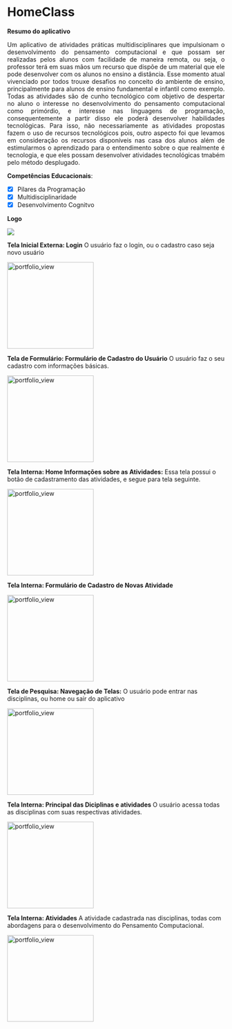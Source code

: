 # HomeClass


__Resumo do aplicativo__

<p align=justify>
Um aplicativo de atividades práticas multidisciplinares que impulsionam o desenvolvimento do pensamento computacional e que possam ser realizadas pelos alunos com facilidade de maneira remota, ou seja, o  professor terá em suas mãos um recurso que dispõe de um material que ele pode desenvolver com os alunos no ensino a distância.  Esse momento atual vivenciado por todos trouxe desafios no conceito do ambiente de ensino, principalmente para alunos de ensino fundamental e infantil como exemplo. 
Todas as atividades são de cunho tecnológico com objetivo de despertar no aluno o interesse  no desenvolvimento  do pensamento computacional como primórdio, e  interesse nas linguagens de programação, consequentemente a partir disso ele poderá desenvolver habilidades tecnológicas. Para isso, não necessariamente as atividades propostas fazem o uso de recursos tecnológicos pois, outro aspecto foi que levamos em consideração  os recursos disponíveis nas casa dos alunos além de estimularmos o aprendizado  para o entendimento sobre o que realmente é tecnologia, e que eles possam desenvolver atividades tecnológicas tmabém pelo método desplugado.
</p>
 
__Competências Educacionais__:

- [x] Pilares da Programação
- [x] Multidisciplinaridade
- [x] Desenvolvimento Cognitvo

__Logo__ 
 
![](app_educa_pc/assets/icon.png)





__Tela Inicial Externa: Login__
O usuário faz o login, ou o cadastro caso seja novo usuário

<img width="200" alt="portfolio_view" src="app_educa_pc/assets/login.png">



__Tela de Formulário: Formulário de Cadastro do Usuário__
O usuário faz o seu cadastro com informações básicas. 

<img width="200" alt="portfolio_view" src="app_educa_pc/assets/cadastro.png">



__Tela Interna: Home Informações sobre as Atividades:__
Essa tela possui o botão de cadastramento das atividades, e segue para tela seguinte.

<img width="200" alt="portfolio_view" src="app_educa_pc/assets/home.png">



__Tela Interna: Formulário de Cadastro de Novas Atividade__

<img width="200" alt="portfolio_view" src="app_educa_pc/assets/disciplina.png">




__Tela de Pesquisa: Navegação de Telas:__
O usuário pode entrar nas disciplinas, ou home ou sair do aplicativo


<img width="200" alt="portfolio_view" src="app_educa_pc/assets/Captura de tela de 2020-09-07 14-21-15.png">

__Tela Interna: Principal das Diciplinas e atividades__
O usuário acessa todas as disciplinas com suas respectivas atividades. 

<img width="200" alt="portfolio_view" src="app_educa_pc/assets/2020-10-11 (2).png">

__Tela Interna: Atividades__
A atividade cadastrada nas disciplinas, todas com abordagens para o desenvolvimento do Pensamento Computacional. 

<img width="200" alt="portfolio_view" src="app_educa_pc/assets/2020-10-11 (6).png">






